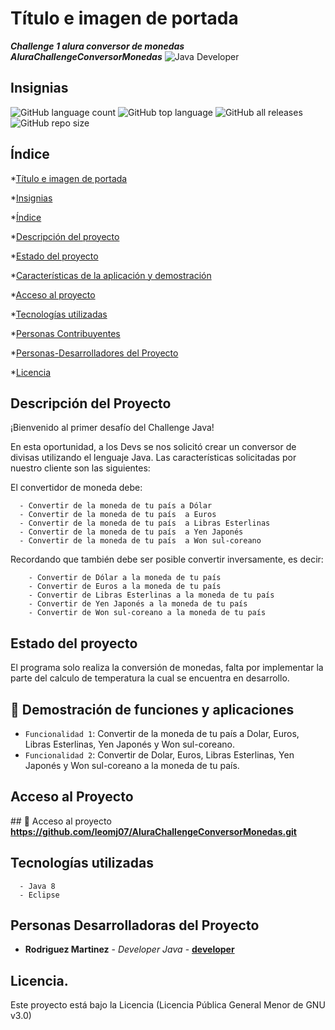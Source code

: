 # Título e imagen de portada
 ***Challenge 1 alura conversor de monedas***
 ***AluraChallengeConversorMonedas***
![Java Developer](https://github.com/leomj07/AluraChallengeConversorMonedas/assets/13156906/8615356c-c98b-46b0-9ea0-8fcb5f022f75)
## Insignias
![GitHub language count](https://img.shields.io/github/languages/count/leomj07/AluraChallengeConversorMonedas)
![GitHub top language](https://img.shields.io/github/languages/top/leomj07/AluraChallengeConversorMonedas)
![GitHub all releases](https://img.shields.io/github/downloads/leomj07/AluraChallengeConversorMonedas/total)
![GitHub repo size](https://img.shields.io/github/repo-size/leomj07/AluraChallengeConversorMonedas)
## Índice
*[Título e imagen de portada](#Título-e-imagen-de-portada)

*[Insignias](#insignias)

*[Índice](#índice)

*[Descripción del proyecto](#descripción-del-proyecto)

*[Estado del proyecto](#estado-del-proyecto)

*[Características de la aplicación y demostración](#Características-de-la-aplicación-y-demostración)

*[Acceso al proyecto](#acceso-proyecto)

*[Tecnologías utilizadas](#tecnologías-utilizadas)

*[Personas Contribuyentes](#personas-contribuyentes)

*[Personas-Desarrolladores del Proyecto](#personas-desarrolladores)

*[Licencia](#licencia)

## Descripción del Proyecto
¡Bienvenido al primer desafío del Challenge Java!

En esta oportunidad, a los Devs se nos solicitó crear un conversor de divisas utilizando el lenguaje Java.
Las características solicitadas por nuestro cliente son las siguientes:

El convertidor de moneda debe:

      - Convertir de la moneda de tu país a Dólar
      - Convertir de la moneda de tu país  a Euros
      - Convertir de la moneda de tu país  a Libras Esterlinas
      - Convertir de la moneda de tu país  a Yen Japonés
      - Convertir de la moneda de tu país  a Won sul-coreano
      
Recordando que también debe ser posible convertir inversamente, es decir:

        - Convertir de Dólar a la moneda de tu país
        - Convertir de Euros a la moneda de tu país
        - Convertir de Libras Esterlinas a la moneda de tu país
        - Convertir de Yen Japonés a la moneda de tu país
        - Convertir de Won sul-coreano a la moneda de tu país

## Estado del proyecto
El programa solo realiza la conversión de monedas, falta por implementar la parte del calculo de temperatura la cual se encuentra en desarrollo.

## :hammer: Demostración de funciones y aplicaciones
- `Funcionalidad 1`: Convertir de la moneda de tu país a Dolar, Euros, Libras Esterlinas, Yen Japonés y Won sul-coreano.
- `Funcionalidad 2`: Convertir de Dolar, Euros, Libras Esterlinas, Yen Japonés y Won sul-coreano a la moneda de tu país.

## Acceso al Proyecto
\## 📁 Acceso al proyecto
**https://github.com/leomj07/AluraChallengeConversorMonedas.git**

## Tecnologías utilizadas
      - Java 8
      - Eclipse
      
## Personas Desarrolladoras del Proyecto

* **Rodriguez Martinez** - *Developer Java* - **[developer](https://github.com/leomj07/AluraChallengeConversorMonedas.git)**

## Licencia.

Este proyecto está bajo la Licencia (Licencia Pública General Menor de GNU v3.0)





